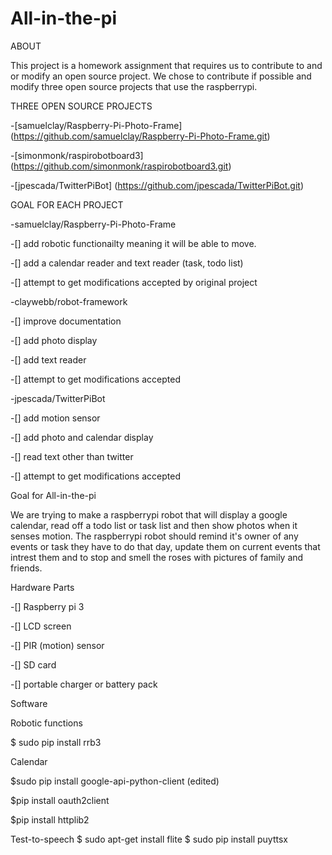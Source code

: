 # All-in-the-pi
ABOUT

This project is a homework assignment that requires us to contribute to and or modify an open source project. We chose to contribute if possible and modify three open source projects that use the raspberrypi.

THREE OPEN SOURCE PROJECTS

-[samuelclay/Raspberry-Pi-Photo-Frame] (https://github.com/samuelclay/Raspberry-Pi-Photo-Frame.git)

-[simonmonk/raspirobotboard3] (https://github.com/simonmonk/raspirobotboard3.git)

-[jpescada/TwitterPiBot] (https://github.com/jpescada/TwitterPiBot.git)

GOAL FOR EACH PROJECT

-samuelclay/Raspberry-Pi-Photo-Frame

-[] add robotic functionailty meaning it will be able to move.

-[] add a calendar reader and text reader (task, todo list)

-[] attempt to get modifications accepted by original project

-claywebb/robot-framework

-[] improve documentation

-[] add photo display

-[] add text reader

-[] attempt to get modifications accepted

-jpescada/TwitterPiBot

-[] add motion sensor

-[] add photo and calendar display

-[] read text other than twitter

-[] attempt to get modifications accepted

Goal for All-in-the-pi

We are trying to make a raspberrypi robot that will display a google calendar, read off a todo list or task list and then show photos when it senses motion. The raspberrypi robot should remind it's owner of any events or task they have to do that day, update them on current events that intrest them and to stop and smell the roses with pictures of family and friends.

Hardware Parts

-[] Raspberry pi 3

-[] LCD screen

-[] PIR (motion) sensor

-[] SD card

-[] portable charger or battery pack

Software 

Robotic functions

$ sudo pip install rrb3 

Calendar

$sudo pip install google-api-python-client (edited)

$pip install oauth2client

$pip install httplib2

Test-to-speech
$ sudo apt-get install flite
$ sudo pip install puyttsx
